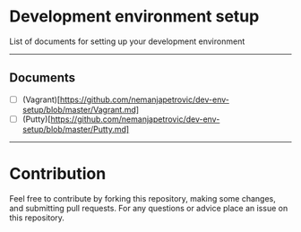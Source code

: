 # Development environment setup

List of documents for setting up your development environment

------------------------------------------------------------------------------
## Documents
- [ ] (Vagrant)[https://github.com/nemanjapetrovic/dev-env-setup/blob/master/Vagrant.md]
- [ ] (Putty)[https://github.com/nemanjapetrovic/dev-env-setup/blob/master/Putty.md]

------------------------------------------------------------------------------
# Contribution

Feel free to contribute by forking this repository, making some changes, and submitting pull requests. For any questions or advice place an issue on this repository.
